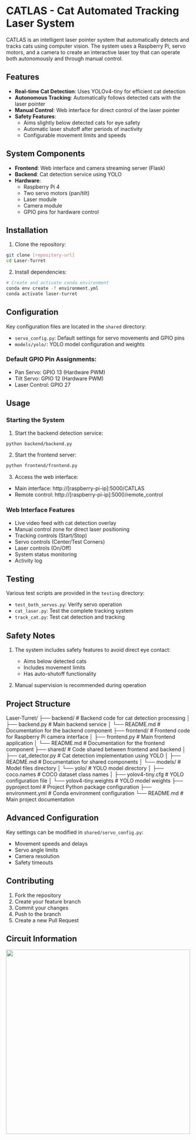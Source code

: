# CATLAS - Cat Automated Tracking Laser System

CATLAS is an intelligent laser pointer system that automatically detects and tracks cats using computer vision. The system uses a Raspberry Pi, servo motors, and a camera to create an interactive laser toy that can operate both autonomously and through manual control.

## Features

- **Real-time Cat Detection**: Uses YOLOv4-tiny for efficient cat detection
- **Autonomous Tracking**: Automatically follows detected cats with the laser pointer
- **Manual Control**: Web interface for direct control of the laser pointer
- **Safety Features**: 
  - Aims slightly below detected cats for eye safety
  - Automatic laser shutoff after periods of inactivity
  - Configurable movement limits and speeds

## System Components

- **Frontend**: Web interface and camera streaming server (Flask)
- **Backend**: Cat detection service using YOLO
- **Hardware**:
  - Raspberry Pi 4
  - Two servo motors (pan/tilt)
  - Laser module
  - Camera module
  - GPIO pins for hardware control

## Installation

1. Clone the repository:
```bash
git clone [repository-url]
cd Laser-Turret
```

2. Install dependencies:
```bash
# Create and activate conda environment
conda env create -f environment.yml
conda activate laser-turret
```

## Configuration

Key configuration files are located in the `shared` directory:
- `servo_config.py`: Default settings for servo movements and GPIO pins
- `models/yolo/`: YOLO model configuration and weights

### Default GPIO Pin Assignments:
- Pan Servo: GPIO 13 (Hardware PWM)
- Tilt Servo: GPIO 12 (Hardware PWM)
- Laser Control: GPIO 27

## Usage

### Starting the System

1. Start the backend detection service:
```bash
python backend/backend.py
```

2. Start the frontend server:
```bash
python frontend/frontend.py
```

3. Access the web interface:
- Main interface: http://[raspberry-pi-ip]:5000/CATLAS
- Remote control: http://[raspberry-pi-ip]:5000/remote_control

### Web Interface Features

- Live video feed with cat detection overlay
- Manual control zone for direct laser positioning
- Tracking controls (Start/Stop)
- Servo controls (Center/Test Corners)
- Laser controls (On/Off)
- System status monitoring
- Activity log

## Testing

Various test scripts are provided in the `testing` directory:
- `test_both_servos.py`: Verify servo operation
- `cat_laser.py`: Test the complete tracking system
- `track_cat.py`: Test cat detection and tracking

## Safety Notes

1. The system includes safety features to avoid direct eye contact:
   - Aims below detected cats
   - Includes movement limits
   - Has auto-shutoff functionality

2. Manual supervision is recommended during operation

## Project Structure

Laser-Turret/
├── backend/                 # Backend code for cat detection processing
│   ├── backend.py           # Main backend service
│   └── README.md            # Documentation for the backend component
├── frontend/                # Frontend code for Raspberry Pi camera interface
│   ├── frontend.py          # Main frontend application 
│   └── README.md            # Documentation for the frontend component
├── shared/                  # Code shared between frontend and backend
│   ├── cat_detector.py      # Cat detection implementation using YOLO
│   ├── README.md            # Documentation for shared components
│   └── models/              # Model files directory
│       └── yolo/            # YOLO model directory
│           ├── coco.names   # COCO dataset class names
│           ├── yolov4-tiny.cfg  # YOLO configuration file
│           └── yolov4-tiny.weights  # YOLO model weights
├── pyproject.toml           # Project Python package configuration
├── environment.yml          # Conda environment configuration
└── README.md                # Main project documentation

## Advanced Configuration

Key settings can be modified in `shared/servo_config.py`:
- Movement speeds and delays
- Servo angle limits
- Camera resolution
- Safety timeouts

## Contributing

1. Fork the repository
2. Create your feature branch
3. Commit your changes
4. Push to the branch
5. Create a new Pull Request

## Circuit Information
<img src="https://github.com/user-attachments/assets/62475ca4-c82b-4a3e-aef4-74450a08b16a" width="500"/>

     


